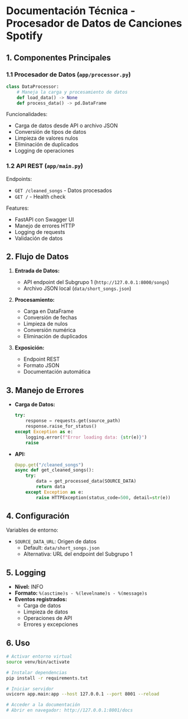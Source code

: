 # Documentación Técnica - Procesador de Datos de Canciones Spotify

## 1. Componentes Principales

### 1.1 Procesador de Datos (`app/processor.py`)

```python
class DataProcessor:
    # Maneja la carga y procesamiento de datos
    def load_data() -> None
    def process_data() -> pd.DataFrame
```

Funcionalidades:
- Carga de datos desde API o archivo JSON
- Conversión de tipos de datos
- Limpieza de valores nulos
- Eliminación de duplicados
- Logging de operaciones

### 1.2 API REST (`app/main.py`)

Endpoints:
- `GET /cleaned_songs` - Datos procesados
- `GET /` - Health check

Features:
- FastAPI con Swagger UI
- Manejo de errores HTTP
- Logging de requests
- Validación de datos

## 2. Flujo de Datos

1. **Entrada de Datos:**
   - API endpoint del Subgrupo 1 (`http://127.0.0.1:8000/songs`)
   - Archivo JSON local (`data/short_songs.json`)

2. **Procesamiento:**
   - Carga en DataFrame
   - Conversión de fechas
   - Limpieza de nulos
   - Conversión numérica
   - Eliminación de duplicados

3. **Exposición:**
   - Endpoint REST
   - Formato JSON
   - Documentación automática

## 3. Manejo de Errores

- **Carga de Datos:**
  ```python
  try:
      response = requests.get(source_path)
      response.raise_for_status()
  except Exception as e:
      logging.error(f"Error loading data: {str(e)}")
      raise
  ```

- **API:**
  ```python
  @app.get("/cleaned_songs")
  async def get_cleaned_songs():
      try:
          data = get_processed_data(SOURCE_DATA)
          return data
      except Exception as e:
          raise HTTPException(status_code=500, detail=str(e))
  ```

## 4. Configuración

Variables de entorno:
- `SOURCE_DATA_URL`: Origen de datos
  - Default: `data/short_songs.json`
  - Alternativa: URL del endpoint del Subgrupo 1

## 5. Logging

- **Nivel:** INFO
- **Formato:** `%(asctime)s - %(levelname)s - %(message)s`
- **Eventos registrados:**
  - Carga de datos
  - Limpieza de datos
  - Operaciones de API
  - Errores y excepciones

## 6. Uso

```bash
# Activar entorno virtual
source venv/bin/activate

# Instalar dependencias
pip install -r requirements.txt

# Iniciar servidor
uvicorn app.main:app --host 127.0.0.1 --port 8001 --reload

# Acceder a la documentación
# Abrir en navegador: http://127.0.0.1:8001/docs
